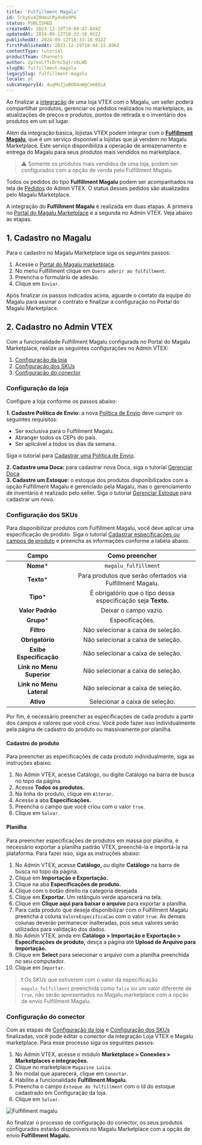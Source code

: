 ```yaml
---
title: 'Fulfillment Magalu'
id: 7ckyEv4Z8HmiCRydo0a9P6
status: PUBLISHED
createdAt: 2023-12-19T19:09:47.849Z
updatedAt: 2024-09-12T18:33:18.932Z
publishedAt: 2024-09-12T18:33:18.932Z
firstPublishedAt: 2023-12-19T19:44:22.896Z
contentType: tutorial
productTeam: Channels
author: 2p7evLfTcDrhc5qtrzbLWD
slugEN: fulfillment-magalu
legacySlug: fulfillment-magalu
locale: pt
subcategoryId: 4uqMnZjwBO04uWgCom8QiA
---
```


Ao finalizar a [integração](/pt/tracks/configurar-integracao-com-o-magazine-luiza--5Yx5IrNa7Y48c6aSC8wu2Y/3tZ4qVuMDDsC2jx2DCmjdA) de uma loja VTEX com o Magalu, um seller poderá compartilhar produtos, gerenciar os pedidos realizados no marketplace, as atualizações de preços e produtos, pontos de retirada e o inventário dos produtos em um só lugar.

Além da integração básica, lojistas VTEX podem integrar com o [**Fulfillment Magalu**](https://unimagalu.com.br/full/), que é um serviço disponível a lojistas que já vendem no Magalu Marketplace. Este serviço disponibiliza a operação de armazenamento e entrega do Magalu para seus produtos mais vendidos no marketplace.  

> ⚠️ Somente os produtos mais vendidos de uma loja, podem ser configurados com a opção de venda pelo Fulfillment Magalu.

Todos os pedidos do tipo __Fulfillment Magalu__ podem ser acompanhados na tela de [Pedidos](/pt/tutorial/todos-os-pedidos--2QTduKHAJMFIZ3BAsi6Pi) do Admin VTEX. O status desses pedidos são atualizados pelo Magalu Marketplace.

A integração do __Fulfillment Magalu__ é realizada em duas etapas. A primeira no [Portal do Magalu Marketplace](https://id-b2b.magazineluiza.com.br/auth/realms/B2B/protocol/openid-connect/auth?client_id=IntegraCommerceSellerAdmin&redirect_uri=https%3A%2F%2Fmarketplace.integracommerce.com.br%2Fsignin-oidc&response_type=code&scope=openid%20profile&code_challenge=LErEEj7Fo5Co8kOL4VDcRAeUVe2_hBSAf6XWp8Yi73Q&code_challenge_method=S256&response_mode=form_post&nonce=638370459880846758.NmY3MDExZTktZjNkYS00MzdkLWJhYTgtYzQ5NTkwODFmMWMzZTQwYTkzZmEtNmIwYS00YzY0LWI3OGUtMjU0N2UwZjY1ZjBm&state=CfDJ8DRkmEyrufZLvRHl0B2Huu7ARClKg-kKgAsabRC2I3CtY-Lj13FW-3H6S_acQCTyqkPti4gubm7t1KrgKRP1sXinoXungxBiDW13Zm6pVwAy4omo7a4HHmnptzufXd1mfk5_Srcu7MuRUNCjWBFuHadXUitLTldPanEbhMIHXgOBVjVdlvaZx8e7z2nomNUOGYLwbkNrLA2LeVDyvuEA9_8bGoMBgyyom4758NUzlG6Mx2CuQA3ZXnu83jDjikNyJXcGWHCLG6K8xqfptz9mIjoQeDzCDNxLolol3H0CikIh1O1rPxVHRNxL8-xT_3GhGtpL8w2ZjhwiPbn8frTZgaGvgyzGJq-dI9u49Uksbye6QLvesWt_uBXy9b-77BHbf7wlEDkG8dwtkkE3mzV_Ubc&x-client-SKU=ID_NETSTANDARD2_0&x-client-ver=6.8.0.0) e a segunda no Admin VTEX. Veja abaixo as etapas.

## 1. Cadastro no Magalu

Para o cadastro no Magalu Marketplace siga os seguintes passos:

1. Acesse o [Portal do Magalu marketplace](https://id-b2b.magazineluiza.com.br/auth/realms/B2B/protocol/openid-connect/auth?client_id=IntegraCommerceSellerAdmin&redirect_uri=https%3A%2F%2Fmarketplace.integracommerce.com.br%2Fsignin-oidc&response_type=code&scope=openid%20profile&code_challenge=LErEEj7Fo5Co8kOL4VDcRAeUVe2_hBSAf6XWp8Yi73Q&code_challenge_method=S256&response_mode=form_post&nonce=638370459880846758.NmY3MDExZTktZjNkYS00MzdkLWJhYTgtYzQ5NTkwODFmMWMzZTQwYTkzZmEtNmIwYS00YzY0LWI3OGUtMjU0N2UwZjY1ZjBm&state=CfDJ8DRkmEyrufZLvRHl0B2Huu7ARClKg-kKgAsabRC2I3CtY-Lj13FW-3H6S_acQCTyqkPti4gubm7t1KrgKRP1sXinoXungxBiDW13Zm6pVwAy4omo7a4HHmnptzufXd1mfk5_Srcu7MuRUNCjWBFuHadXUitLTldPanEbhMIHXgOBVjVdlvaZx8e7z2nomNUOGYLwbkNrLA2LeVDyvuEA9_8bGoMBgyyom4758NUzlG6Mx2CuQA3ZXnu83jDjikNyJXcGWHCLG6K8xqfptz9mIjoQeDzCDNxLolol3H0CikIh1O1rPxVHRNxL8-xT_3GhGtpL8w2ZjhwiPbn8frTZgaGvgyzGJq-dI9u49Uksbye6QLvesWt_uBXy9b-77BHbf7wlEDkG8dwtkkE3mzV_Ubc&x-client-SKU=ID_NETSTANDARD2_0&x-client-ver=6.8.0.0).  
2. No menu Fulfillment clique em `Quero aderir ao fulfillment`.  
3. Preencha o formulário de adesão.  
4. Clique em `Enviar`.  

Após finalizar os passos indicados acima, aguarde o contato da equipe do Magalu para assinar o contrato e finalizar a configuração no Portal do Magalu Marketplace.  

## 2. Cadastro no Admin VTEX
Com a funcionalidade Fulfillment Magalu configurada no Portal do Magalu Marketplace, realize as seguintes configurações no Admin VTEX:

1. [Configuração da loja](#configuracao-da-loja)
2. [Configuração dos SKUs](#configuracao-dos-skus)
3. [Configuração do conector](#configuracao-do-conector)

### Configuração da loja

Configure a loja conforme os passos abaixo:

__1. Cadastre Política de Envio:__ a nova [Política de Envio](/pt/tutorial/politica-de-envio--tutorials_140) deve cumprir os seguintes requisitos:

- Ser exclusiva para o Fulfillment Magalu.  
- Abranger todos os CEPs do país.  
- Ser aplicável a todos os dias da semana.  

Siga o tutorial para [Cadastrar uma Política de Envio](/pt/tutorial/politica-de-envio--tutorials_140#cadastrar-uma-politica-de-envio).  

__2. Cadastre uma Doca:__ para cadastrar nova Doca, siga o tutorial [Gerenciar Doca](/pt/tutorial/managing-loading-docks--7K3FultD8I2cuuA6iyGEiW#cadastrar).  
__3. Cadastre um Estoque:__ o estoque dos produtos disponibilizados com a opção Fulfillment Magalu é gerenciado pela Magalu, mas o gerenciamento de inventário é realizado pelo seller. Siga o tutorial [Gerenciar Estoque](/pt/tutorial/gerenciar-estoque--tutorials_137#cadastrar-estoque) para cadastrar um novo.  

### Configuração dos SKUs

Para disponibilizar produtos com Fulfillment Magalu, você deve aplicar uma especificação de produto. Siga o tutorial [Cadastrar especificações ou campos de produto](/pt/tutorial/cadastrar-especificacoes-ou-campos-de-produto--tutorials_106#tipos-de-campo-de-produto) e preencha as informações conforme a tabela abaixo.

| **Campo** | **Como preencher** |
|:---:|:---:|
| **Nome*** | `magalu_fulfillment` |
| **Texto*** | Para produtos que serão ofertados via Fulfillment Magalu. |
| **Tipo*** | É obrigatório que o tipo dessa especificação seja __Texto.__ |
| **Valor Padrão** | Deixar o campo vazio. |
| **Grupo*** | Especificações. |
| **Filtro** | Não selecionar a caixa de seleção. |
| **Obrigatório** | Não selecionar a caixa de seleção. |
| **Exibe Especificação** | Não selecionar a caixa de seleção. |
| **Link no Menu Superior** | Não selecionar a caixa de seleção. |
| **Link no Menu Lateral** | Não selecionar a caixa de seleção. |
| **Ativo** | Selecionar a caixa de seleção. |

Por fim, é necessário preencher as especificações de cada produto a partir dos campos e valores que você criou. Você pode fazer isso individualmente pela página de cadastro do produto ou massivamente por planilha.

#### Cadastro do produto  

Para preencher as especificações de cada produto individualmente, siga as instruções abaixo:  

1. No Admin VTEX, acesse Catálogo, ou digite Catálogo na barra de busca no topo da página.  
2. Acesse __Todos os produtos.__  
3. Na linha do produto, clique em `Alterar`.  
4. Acesse a aba __Especificações.__  
5. Preencha o campo que você criou com o valor `true`.  
6. Clique em `Salvar`.  

#### Planilha  

Para preencher especificações de produtos em massa por planilha, é necessário exportar a planilha padrão VTEX, preenchê-la e importá-la na plataforma. Para fazer isso, siga as instruções abaixo:  

1. No Admin VTEX, acesse __Catálogo,__ ou digite __Catálogo__ na barra de busca no topo da página.  
3. Clique em __Importação e Exportação.__  
4. Clique na aba __Especificações de produto.__  
5. Clique com o botão direito na categoria desejada.  
6. Clique em __Exportar.__ Um retângulo verde aparecerá na tela.  
7. Clique em __Clique aqui para baixar o arquivo__ para exportar a planilha.  
8. Para cada produto que deseja disponibilizar com o Fulfillment Magalu preencha a coluna `ValoreEspecificaCao` com o valor `true`. As demais colunas deverão permanecer inalteradas, pois seus valores serão utilizados para validação dos dados.  
9. No Admin VTEX, ainda em __Catálogo > Importação e Exportação > Especificações de produto,__ desça a página até __Upload de Arquivo para Importação.__  
10. Clique em __Select__ para selecionar o arquivo com a planilha preenchida no seu computador.  
11. Clique em `Importar`.  

> ❗ Os SKUs que estiverem com o valor da especificação ` magalu_fulfillment` preenchida como ` false ` ou um valor diferente de ` true`, não serão apresentados no Magalu marketplace com a opção de envio Fulfillment Magalu.

### Configuração do conector  

Com as etapas de [Configuração da loja](#configuracao-da-loja) e [Configuração dos SKUs](#configuracao-dos-skus) finalizadas, você pode editar o conector da integração Loja VTEX e Magalu marketplace. Para esse processo siga os seguintes passos:  

1. No Admin VTEX, acesse o módulo __Marketplace > Conexões > Marketplaces e integrações.__
2. Clique no marketplace `Magazine Luiza`.
3. No modal que aparecerá, clique em `Conectar`.
4. Habilite a funcionalidade __Fulfillment Magalu.__
5. Preencha o campo `Estoque do fulfillment` com o Id do estoque cadastrado em Configuração da loja.
6. Clique em `Salvar`.

![Fulfillment magalu](https://cdn.statically.io/gh/vtexdocs/help-center-content/refs/heads/main/docs/pt/tutorials/integrações/configurações-de-integrações/fulfillment-magalu_1.png)  

Ao finalizar o processo de configuração do conector, os seus produtos configurados estarão disponíveis no Magalu Marketplace com a opção de envio __Fulfillment Magalu.__
